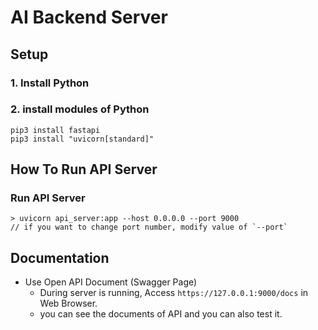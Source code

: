 # AI Backend Server

## Setup

### 1. Install Python

### 2. install modules of Python

```
pip3 install fastapi
pip3 install "uvicorn[standard]"
```

## How To Run API Server

### Run API Server

```
> uvicorn api_server:app --host 0.0.0.0 --port 9000
// if you want to change port number, modify value of `--port`
```

## Documentation

- Use Open API Document (Swagger Page)
  - During server is running, Access `https://127.0.0.1:9000/docs` in Web Browser.
  - you can see the documents of API and you can also test it.
